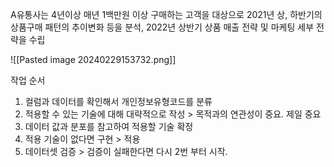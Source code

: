 A유통사는 4년이상 매년 1백만원  이상 구매하는 고객을 대상으로 2021년 상, 하반기의 상품구매 패턴의 추이변화 등을 분석, 2022년 상반기 상품 매출 전략 및 마케팅 세부 전략을 수립

![[Pasted image 20240229153732.png]]

작업 순서
1. 컬럼과 데이터를 확인해서 개인정보유형코드를 분류
2. 적용할 수 있는 기술에 대해 대략적으로 작성 > 목적과의 연관성이 중요. 제일 중요
3. 데이터 값과 분포를 참고하여 적용할 기술 확정
4. 적용 기술이 없다면 구현 > 적용
5. 데이터셋 검증 > 검증이 실패한다면 다시 2번 부터 시작.